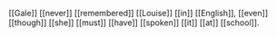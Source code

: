 [[Gale]] [[never]] [[remembered]] [[Louise]] [[in]] [[English]], [[even]] [[though]] [[she]] [[must]] [[have]] [[spoken]] [[it]] [[at]] [[school]]. 